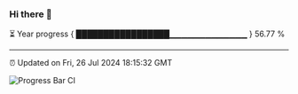 ### Hi there 👋

⏳ Year progress { █████████████████▁▁▁▁▁▁▁▁▁▁▁▁▁ } 56.77 %

---

⏰ Updated on Fri, 26 Jul 2024 18:15:32 GMT

![Progress Bar CI](https://github.com/liununu/liununu/workflows/Progress%20Bar%20CI/badge.svg)
